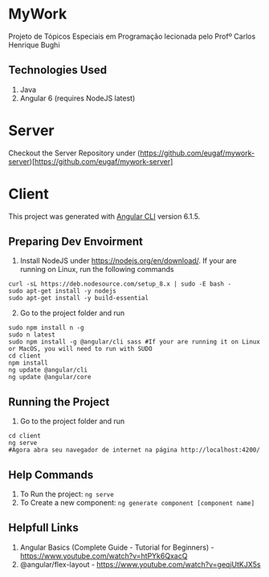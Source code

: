 # MyWork
Projeto de Tópicos Especiais em Programação lecionada pelo Profº Carlos Henrique Bughi

## Technologies Used

1. Java 
2. Angular 6 (requires NodeJS latest)

# Server

Checkout the Server Repository under (https://github.com/eugaf/mywork-server)[https://github.com/eugaf/mywork-server]

# Client

This project was generated with [Angular CLI](https://github.com/angular/angular-cli) version 6.1.5.


## Preparing Dev Envoirment

1. Install NodeJS under https://nodejs.org/en/download/. If your are running on Linux, run the following commands
```
curl -sL https://deb.nodesource.com/setup_8.x | sudo -E bash -
sudo apt-get install -y nodejs
sudo apt-get install -y build-essential
```

2. Go to the project folder and run
```
sudo npm install n -g
sudo n latest
sudo npm install -g @angular/cli sass #If your are running it on Linux or MacOS, you will need to run with SUDO
cd client
npm install
ng update @angular/cli
ng update @angular/core
```

## Running the Project

1. Go to the project folder and run
```
cd client
ng serve
#Agora abra seu navegador de internet na página http://localhost:4200/
```

## Help Commands

1. To Run the project: `ng serve`
1. To Create a new component: `ng generate component [component name]`


## Helpfull Links
1. Angular Basics (Complete Guide - Tutorial for Beginners) - https://www.youtube.com/watch?v=htPYk6QxacQ
2. @angular/flex-layout - https://www.youtube.com/watch?v=geqjUtKJX5s

